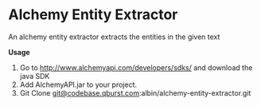 Alchemy Entity Extractor
=========
An alchemy entity extractor extracts the entities in the given text

**Usage**
1.  Go to http://www.alchemyapi.com/developers/sdks/ and download the java SDK
2.  Add AlchemyAPI.jar to your project.
3.  Git Clone git@codebase.qburst.com:albin/alchemy-entity-extractor.git
  
